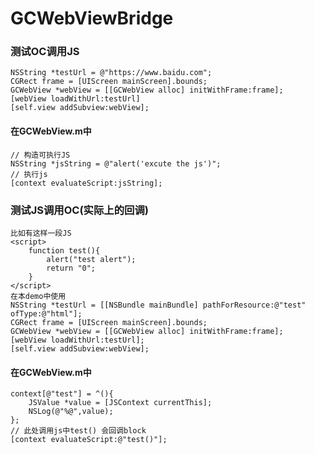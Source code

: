 # GCWebViewBridge

### 测试OC调用JS
    NSString *testUrl = @"https://www.baidu.com";
    CGRect frame = [UIScreen mainScreen].bounds;
    GCWebView *webView = [[GCWebView alloc] initWithFrame:frame];
    [webView loadWithUrl:testUrl]
    [self.view addSubview:webView];
#### 在GCWebView.m中
    // 构造可执行JS
    NSString *jsString = @"alert('excute the js')";
    // 执行js
    [context evaluateScript:jsString];
### 测试JS调用OC(实际上的回调)
    比如有这样一段JS
    <script>
        function test(){
            alert("test alert");
            return "0";
        }
    </script>
    在本demo中使用
    NSString *testUrl = [[NSBundle mainBundle] pathForResource:@"test" ofType:@"html"];
    CGRect frame = [UIScreen mainScreen].bounds;
    GCWebView *webView = [[GCWebView alloc] initWithFrame:frame];
    [webView loadWithUrl:testUrl];
    [self.view addSubview:webView];
#### 在GCWebView.m中
    context[@"test"] = ^(){
        JSValue *value = [JSContext currentThis];
        NSLog(@"%@",value);
    };
    // 此处调用js中test() 会回调block
    [context evaluateScript:@"test()"];
